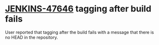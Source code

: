 # [JENKINS-47646](https://issues.jenkins.io/browse/JENKINS-47646) tagging after build fails

User reported that tagging after the build fails with a message that
there is no HEAD in the repository.
